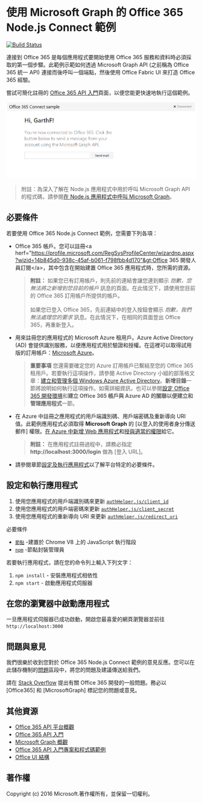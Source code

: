 # 使用 Microsoft Graph 的 Office 365 Node.js Connect 範例
[![Build Status](https://travis-ci.org/OfficeDev/O365-Nodejs-Microsoft-Graph-Connect.svg?branch=master)](https://travis-ci.org/OfficeDev/O365-Nodejs-Microsoft-Graph-Connect)

連接到 Office 365 是每個應用程式要開始使用 Office 365 服務和資料時必須採取的第一個步驟。此範例示範如何透過 Microsoft Graph API (之前稱為 Office 365 統一 API) 連接而後呼叫一個端點，然後使用 Office Fabric UI 來打造 Office 365 經驗。

嘗試可簡化註冊的 [Office 365 API 入門](http://dev.office.com/getting-started/office365apis?platform=option-node#setup)頁面，以便您能更快速地執行這個範例。

![Office 365 Node.js Connect 範例螢幕擷取畫面](../readme-imgs/screenshot.PNG)
> 附註：為深入了解在 Node.js 應用程式中用於呼叫 Microsoft Graph API 的程式碼，請參閱[在 Node.js 應用程式中呼叫 Microsoft Graph](https://graph.microsoft.io/docs/platform/nodejs)。

## 必要條件

若要使用 Office 365 Node.js Connect 範例，您需要下列各項：
* Office 365 帳戶。您可以註冊&lt;a herf="https://profile.microsoft.com/RegSysProfileCenter/wizardnp.aspx?wizid=14b845d0-938c-45af-b061-f798fbb4d170"&gt;Office 365 開發人員訂閱&lt;/a&gt;，其中包含在開始建置 Office 365 應用程式時，您所需的資源。

     > **附註：**
     如果您已有訂用帳戶，則先前的連結會讓您連到顯示 *抱歉，您無法將之新增到您目前的帳戶* 訊息的頁面。在此情況下，請使用您目前的 Office 365 訂用帳戶所提供的帳戶。<br /><br />
     如果您已登入 Office 365，先前連結中的登入按鈕會顯示 *抱歉，我們無法處理您的要求* 訊息。在此情況下，在相同的頁面登出 Office 365，再重新登入。
* 用來註冊您的應用程式的 Microsoft Azure 租用戶。Azure Active Directory (AD) 會提供識別服務，以便應用程式用於驗證和授權。在這裡可以取得試用版的訂用帳戶：[Microsoft Azure](https://account.windowsazure.com/SignUp)。

     > **重要事項**
     您還需要確定您的 Azure 訂用帳戶已繫結至您的 Office 365 租用戶。若要執行這項操作，請參閱 Active Directory 小組的部落格文章：[建立和管理多個 Windows Azure Active Directory](http://blogs.technet.com/b/ad/archive/2013/11/08/creating-and-managing-multiple-windows-azure-active-directories.aspx)。**新增目錄**一節將說明如何執行這項操作。如需詳細資訊，也可以參閱[設定 Office 365 開發環境](https://msdn.microsoft.com/office/office365/howto/setup-development-environment#bk_CreateAzureSubscription)和**建立 Office 365 帳戶與 Azure AD 的關聯以便建立和管理應用程式**一節。
* 在 Azure 中註冊之應用程式的用戶端識別碼、用戶端密碼及重新導向 URI 值。此範例應用程式必須取得 **Microsoft Graph** 的 [以登入的使用者身分傳送郵件]<e /> 權限。[在 Azure 中新增 Web 應用程式](https://msdn.microsoft.com/office/office365/HowTo/add-common-consent-manually#bk_RegisterWebApp)和[授與適當的權限](https://github.com/OfficeDev/O365-Nodejs-Microsoft-Graph-Connect/wiki/Grant-permissions-to-the-Connect-application-in-Azure)給它。

     > **附註：**
     在應用程式註冊過程中，請務必指定 **http://localhost:3000/login** 做為 [登入 URL]<e />。
     
* 請參閱章節[設定及執行應用程式](#configure-and-run-the-app)以了解平台特定的必要條件。

## 設定和執行應用程式

1. 使用您應用程式的用戶端識別碼來更新 [```authHelper.js/client_id```](authHelper.js#L7)
2. 使用您應用程式的用戶端密碼來更新 [```authHelper.js/client_secret```](authHelper.js#L8)
3. 使用您應用程式的重新導向 URI 來更新 [```authHelper.js/redirect_uri```](authHelper.js#L9)

必要條件
* [```節點```](https://nodejs.org/en/) -建置於 Chrome V8 上的 JavaScript 執行階段
* [```npm```](https://docs.npmjs.com/getting-started/installing-node) -節點封裝管理員

若要執行應用程式，請在您的命令列上輸入下列文字：

1. ```npm install``` - 安裝應用程式相依性
2. ```npm start``` - 啟動應用程式伺服器


## 在您的瀏覽器中啟動應用程式
一旦應用程式伺服器已成功啟動，開啟您最喜愛的網頁瀏覽器並前往 ```http://localhost:3000```

## 問題與意見

我們很樂於收到您對於 Office 365 Node.js Connect 範例的意見反應。您可以在此儲存機制的[問題](https://github.com/OfficeDev/O365-Nodejs-Microsoft-Graph-Connect/issues)區段中，將您的問題及建議傳送給我們。

請在 [Stack Overflow](http://stackoverflow.com/questions/tagged/Office365+MicrosoftGraph) 提出有關 Office 365 開發的一般問題。務必以 [Office365] 和 [MicrosoftGraph] 標記您的問題或意見。
  
## 其他資源

* [Office 365 API 平台概觀](https://msdn.microsoft.com/office/office365/howto/platform-development-overview)
* [Office 365 API 入門](http://dev.office.com/getting-started/office365apis)
* [Microsoft Graph 概觀](http://graph.microsoft.io)
* [Office 365 API 入門專案和程式碼範例](https://msdn.microsoft.com/office/office365/howto/starter-projects-and-code-samples)
* [Office UI 結構](https://github.com/OfficeDev/Office-UI-Fabric)

## 著作權
Copyright (c) 2016 Microsoft.著作權所有，並保留一切權利。


